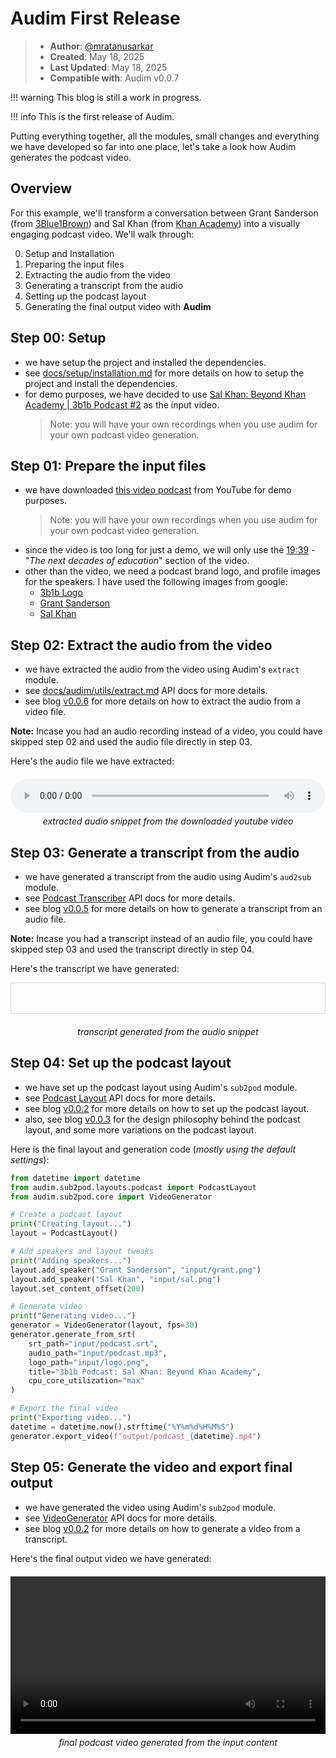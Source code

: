 # Audim First Release

> - **Author**: [@mratanusarkar](https://github.com/mratanusarkar)
> - **Created**: May 18, 2025
> - **Last Updated**: May 18, 2025
> - **Compatible with**: Audim v0.0.7

!!! warning
    This blog is still a work in progress.

!!! info
    This is the first release of Audim.

Putting everything together, all the modules, small changes and everything we have developed so far into one place, let's take a look how Audim generates the podcast video.

## Overview

For this example, we'll transform a conversation between Grant Sanderson (from [3Blue1Brown](https://www.3blue1brown.com/)) and Sal Khan (from [Khan Academy](https://www.khanacademy.org/)) into a visually engaging podcast video. We'll walk through:

0. Setup and Installation
1. Preparing the input files
2. Extracting the audio from the video
3. Generating a transcript from the audio
4. Setting up the podcast layout
5. Generating the final output video with **Audim**

## Step 00: Setup

- we have setup the project and installed the dependencies.
- see [docs/setup/installation.md](../setup/installation.md) for more details on how to setup the project and install the dependencies.
- for demo purposes, we have decided to use [Sal Khan: Beyond Khan Academy | 3b1b Podcast #2](https://www.youtube.com/watch?v=SAhKohb5e_w) as the input video.
  > Note: you will have your own recordings when you use audim for your own podcast video generation.


## Step 01: Prepare the input files

- we have downloaded [this video podcast](https://www.youtube.com/watch?v=SAhKohb5e_w&t=1179s) from YouTube for demo purposes.
  > Note: you will have your own recordings when you use audim for your own podcast video generation.
- since the video is too long for just a demo, we will only use the [19:39](https://www.youtube.com/watch?v=SAhKohb5e_w&t=1179s) - "_The next decades of education_" section of the video.
- other than the video, we need a podcast brand logo, and profile images for the speakers. I have used the following images from google:
    - [3b1b Logo](../assets/example_03/logo.png)
    - [Grant Sanderson](../assets/example_03/grant.png)
    - [Sal Khan](../assets/example_03/sal.png)


## Step 02: Extract the audio from the video

- we have extracted the audio from the video using Audim's `extract` module.
- see [docs/audim/utils/extract.md](../audim/utils/extract.md) API docs for more details.
- see blog [v0.0.6](./v0.0.6.md) for more details on how to extract the audio from a video file.

**Note:** Incase you had an audio recording instead of a video, you could have skipped step 02 and used the audio file directly in step 03.

Here's the audio file we have extracted:

<div style="text-align: center; margin: 20px 0;">
  <audio controls style="width: 100%;">
    <source src="/assets/example_03/podcast.mp3" type="audio/mpeg">
    Your browser does not support the audio element.
  </audio>
  <p style="text-align: center; font-style: italic; margin-top: 5px;">extracted audio snippet from the downloaded youtube video</p>
</div>


## Step 03: Generate a transcript from the audio

- we have generated a transcript from the audio using Audim's `aud2sub` module.
- see [Podcast Transcriber](../audim/aud2sub/transcribers/podcast.md) API docs for more details.
- see blog [v0.0.5](./v0.0.5.md) for more details on how to generate a transcript from an audio file.

**Note:** Incase you had a transcript instead of an audio file, you could have skipped step 03 and used the transcript directly in step 04.

Here's the transcript we have generated:

<div style="max-height: 400px; overflow: auto; border: 1px solid #ddd; padding: 10px;">
    <pre id="srt-container"></pre>
</div>
<div style="text-align: center; margin: 20px 0;">
  <p style="text-align: center; font-style: italic; margin-top: 5px;">transcript generated from the audio snippet</p>
</div>

<script>
fetch("/assets/example_03/podcast.srt")
.then(response => response.text())
.then(text => {
    document.getElementById("srt-container").textContent = text;
})
.catch(error => console.error("Error loading subtitles:", error));
</script>


## Step 04: Set up the podcast layout

- we have set up the podcast layout using Audim's `sub2pod` module.
- see [Podcast Layout](../audim/sub2pod/layouts/podcast.md) API docs for more details.
- see blog [v0.0.2](./v0.0.2.md) for more details on how to set up the podcast layout.
- also, see blog [v0.0.3](./v0.0.3.md) for the design philosophy behind the podcast layout, and some more variations on the podcast layout.

Here is the final layout and generation code (_mostly using the default settings_):

```python
from datetime import datetime
from audim.sub2pod.layouts.podcast import PodcastLayout
from audim.sub2pod.core import VideoGenerator

# Create a podcast layout
print("Creating layout...")
layout = PodcastLayout()

# Add speakers and layout tweaks
print("Adding speakers...")
layout.add_speaker("Grant Sanderson", "input/grant.png")
layout.add_speaker("Sal Khan", "input/sal.png")
layout.set_content_offset(200)

# Generate video
print("Generating video...")
generator = VideoGenerator(layout, fps=30)
generator.generate_from_srt(
    srt_path="input/podcast.srt",
    audio_path="input/podcast.mp3",
    logo_path="input/logo.png",
    title="3b1b Podcast: Sal Khan: Beyond Khan Academy",
    cpu_core_utilization="max"
)

# Export the final video
print("Exporting video...")
datetime = datetime.now().strftime("%Y%m%d%H%M%S")
generator.export_video(f"output/podcast_{datetime}.mp4")
```

## Step 05: Generate the video and export final output

- we have generated the video using Audim's `sub2pod` module.
- see [VideoGenerator](../audim/sub2pod/core.md) API docs for more details.
- see blog [v0.0.2](./v0.0.2.md) for more details on how to generate a video from a transcript.

Here's the final output video we have generated:

<div style="text-align: center; margin: 20px 0;">
  <video controls style="width: 100%;">
    <source src="/assets/example_03/podcast.mp4" type="video/mp4">
    Your browser does not support the video element.
  </video>
  <p style="text-align: center; font-style: italic; margin-top: 5px;">final podcast video generated from the input content</p>
</div>
